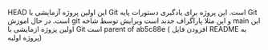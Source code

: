 HEAD
این اولین پروژه آزمایشی با Git است.
این پروژه برای یادگیری دستورات پایه Git است.
در حال اموزش git و این مثلا پاراگراف جدبد است 
ویرایش توسط شاخه main
 این اولین پزوژه ازمایشی با  Git  است 
parent of ab5c88e ( افزودن فایل README  به پروژه اولیه)
